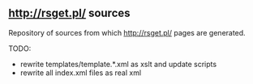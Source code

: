 http://rsget.pl/ sources
------------------------

Repository of sources from which <http://rsget.pl/> pages are generated.

TODO:

- rewrite templates/template.*.xml as xslt and update scripts
- rewrite all index.xml files as real xml
